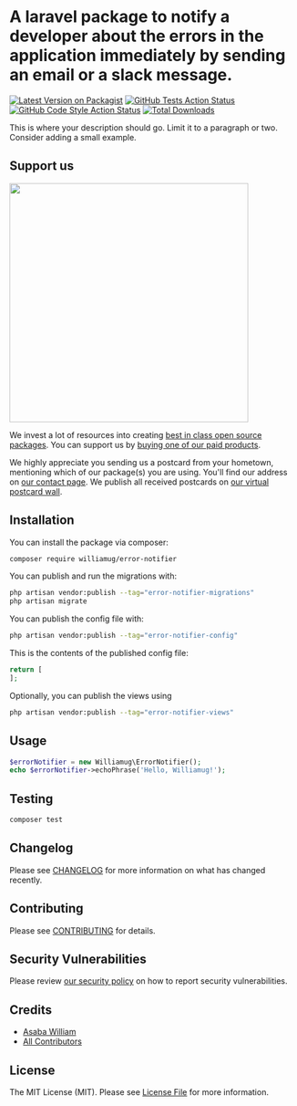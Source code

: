# A laravel package to notify a developer about the errors in the application immediately by sending an email or a slack message.

[![Latest Version on Packagist](https://img.shields.io/packagist/v/williamug/error-notifier.svg?style=flat-square)](https://packagist.org/packages/williamug/error-notifier)
[![GitHub Tests Action Status](https://img.shields.io/github/actions/workflow/status/williamug/error-notifier/run-tests.yml?branch=main&label=tests&style=flat-square)](https://github.com/williamug/error-notifier/actions?query=workflow%3Arun-tests+branch%3Amain)
[![GitHub Code Style Action Status](https://img.shields.io/github/actions/workflow/status/williamug/error-notifier/fix-php-code-style-issues.yml?branch=main&label=code%20style&style=flat-square)](https://github.com/williamug/error-notifier/actions?query=workflow%3A"Fix+PHP+code+style+issues"+branch%3Amain)
[![Total Downloads](https://img.shields.io/packagist/dt/williamug/error-notifier.svg?style=flat-square)](https://packagist.org/packages/williamug/error-notifier)

This is where your description should go. Limit it to a paragraph or two. Consider adding a small example.

## Support us

[<img src="https://github-ads.s3.eu-central-1.amazonaws.com/error-notifier.jpg?t=1" width="419px" />](https://spatie.be/github-ad-click/error-notifier)

We invest a lot of resources into creating [best in class open source packages](https://spatie.be/open-source). You can support us by [buying one of our paid products](https://spatie.be/open-source/support-us).

We highly appreciate you sending us a postcard from your hometown, mentioning which of our package(s) you are using. You'll find our address on [our contact page](https://spatie.be/about-us). We publish all received postcards on [our virtual postcard wall](https://spatie.be/open-source/postcards).

## Installation

You can install the package via composer:

```bash
composer require williamug/error-notifier
```

You can publish and run the migrations with:

```bash
php artisan vendor:publish --tag="error-notifier-migrations"
php artisan migrate
```

You can publish the config file with:

```bash
php artisan vendor:publish --tag="error-notifier-config"
```

This is the contents of the published config file:

```php
return [
];
```

Optionally, you can publish the views using

```bash
php artisan vendor:publish --tag="error-notifier-views"
```

## Usage

```php
$errorNotifier = new Williamug\ErrorNotifier();
echo $errorNotifier->echoPhrase('Hello, Williamug!');
```

## Testing

```bash
composer test
```

## Changelog

Please see [CHANGELOG](CHANGELOG.md) for more information on what has changed recently.

## Contributing

Please see [CONTRIBUTING](CONTRIBUTING.md) for details.

## Security Vulnerabilities

Please review [our security policy](../../security/policy) on how to report security vulnerabilities.

## Credits

- [Asaba William](https://github.com/williamug)
- [All Contributors](../../contributors)

## License

The MIT License (MIT). Please see [License File](LICENSE.md) for more information.
